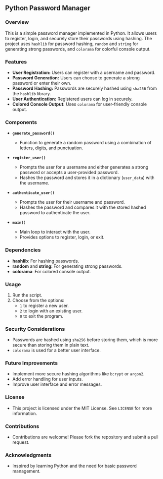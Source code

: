 ## Python Password Manager

### Overview
This is a simple password manager implemented in Python. It allows users to register, login, and securely store their passwords using hashing. The project uses `hashlib` for password hashing, `random` and `string` for generating strong passwords, and `colorama` for colorful console output.

### Features
- **User Registration:** Users can register with a username and password.
- **Password Generation:** Users can choose to generate a strong password or enter their own.
- **Password Hashing:** Passwords are securely hashed using `sha256` from the `hashlib` library.
- **User Authentication:** Registered users can log in securely.
- **Colored Console Output:** Uses `colorama` for user-friendly console output.

### Components

- **`generate_password()`**
  - Function to generate a random password using a combination of letters, digits, and punctuation.

- **`register_user()`**
  - Prompts the user for a username and either generates a strong password or accepts a user-provided password.
  - Hashes the password and stores it in a dictionary (`user_data`) with the username.

- **`authenticate_user()`**
  - Prompts the user for their username and password.
  - Hashes the password and compares it with the stored hashed password to authenticate the user.

- **`main()`**
  - Main loop to interact with the user.
  - Provides options to register, login, or exit.

### Dependencies
- **hashlib**: For hashing passwords.
- **random** and **string**: For generating strong passwords.
- **colorama**: For colored console output.

### Usage
1. Run the script.
2. Choose from the options:
   - `1` to register a new user.
   - `2` to login with an existing user.
   - `0` to exit the program.

### Security Considerations
- Passwords are hashed using `sha256` before storing them, which is more secure than storing them in plain text.
- `colorama` is used for a better user interface.

### Future Improvements
- Implement more secure hashing algorithms like `bcrypt` or `argon2`.
- Add error handling for user inputs.
- Improve user interface and error messages.

### License
- This project is licensed under the MIT License. See `LICENSE` for more information.

### Contributions
- Contributions are welcome! Please fork the repository and submit a pull request.

### Acknowledgments
- Inspired by learning Python and the need for basic password management.

